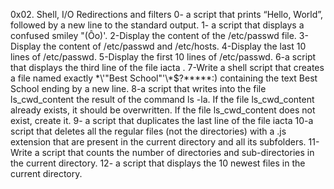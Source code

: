 0x02. Shell, I/O Redirections and filters
0- a script that prints “Hello, World”, followed by a new line to the standard output.
1- a script that displays a confused smiley "(Ôo)'.
2-Display the content of the /etc/passwd file.
3-Display the content of /etc/passwd and /etc/hosts.
4-Display the last 10 lines of /etc/passwd.
5-Display the first 10 lines of /etc/passwd.
6-a script that displays the third line of the file iacta .
7-Write a shell script that creates a file named exactly \*\\'"Best School"\'\\*$\?\*\*\*\*\*:) containing the text Best School ending by a new line.
8-a script that writes into the file ls_cwd_content the result of the command ls -la. If the file ls_cwd_content already exists, it should be overwritten. If the file ls_cwd_content does not exist, create it.
9- a script that duplicates the last line of the file iacta
10-a script that deletes all the regular files (not the directories) with a .js extension that are present in the current directory and all its subfolders.
11-Write a script that counts the number of directories and sub-directories in the current directory.
12- a script that displays the 10 newest files in the current directory.
